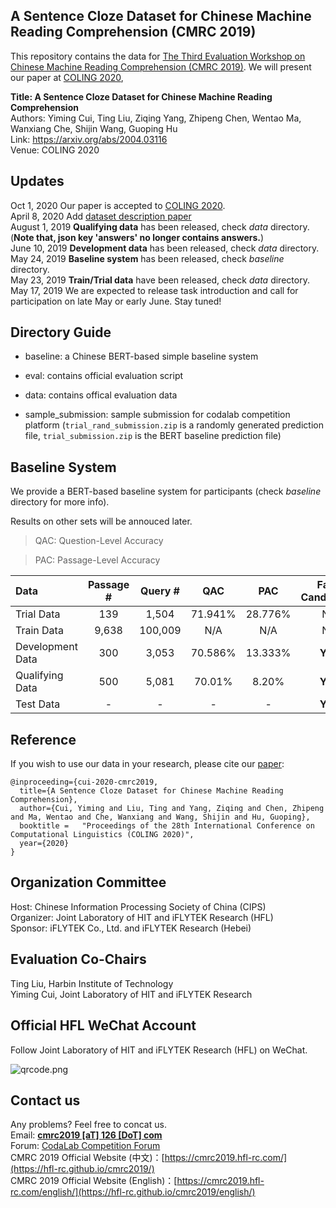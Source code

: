 ## A Sentence Cloze Dataset for Chinese Machine Reading Comprehension (CMRC 2019)

This repository contains the data for [The Third Evaluation Workshop on Chinese Machine Reading Comprehension (CMRC 2019)](https://hfl-rc.github.io/cmrc2019/). We will present our paper at [COLING 2020](https://coling2020.org),

**Title: A Sentence Cloze Dataset for Chinese Machine Reading Comprehension**  
Authors: Yiming Cui, Ting Liu, Ziqing Yang, Zhipeng Chen, Wentao Ma, Wanxiang Che, Shijin Wang, Guoping Hu  
Link: https://arxiv.org/abs/2004.03116  
Venue: COLING 2020  


## Updates
Oct 1, 2020 Our paper is accepted to [COLING 2020](https://coling2020.org).  
April 8, 2020 Add [dataset description paper](https://arxiv.org/abs/2004.03116)   
August 1, 2019	**Qualifying data** has been released, check *data* directory. (**Note that, json key 'answers' no longer contains answers.**)  
June 10, 2019	**Development data** has been released, check *data* directory.  
May 24, 2019  **Baseline system** has been released, check *baseline* directory.  
May 23, 2019  **Train/Trial data** have been released, check *data* directory.  
May 17, 2019	We are expected to release task introduction and call for participation on late May or early June. Stay tuned!  

## Directory Guide

- baseline: a Chinese BERT-based simple baseline system

- eval: contains official evaluation script

- data: contains offical evaluation data

- sample_submission: sample submission for codalab competition platform (`trial_rand_submission.zip` is a randomly generated prediction file, `trial_submission.zip` is the BERT baseline prediction file)


## Baseline System

We provide a BERT-based baseline system for participants (check *baseline* directory for more info).

Results on other sets will be annouced later.

> QAC: Question-Level Accuracy

> PAC: Passage-Level Accuracy

| Data | Passage # | Query # | QAC | PAC | Fake Candidates | Availability |
| :------ | :-----: | :-----: | :-----: | :-----: | :-----: | :----- |
| Trial Data | 139 | 1,504 | 71.941% | 28.776% | No | Public |
| Train Data | 9,638 | 100,009 | N/A | N/A | No | Public |
| Development Data | 300 | 3,053 | 70.586% | 13.333% | **Yes** | Public |
| Qualifying Data | 500 | 5,081 | 70.01% | 8.20% | **Yes** | Semi-Hidden |
| Test Data | - | - |  - | - | **Yes** | Hidden |

## Reference

If you wish to use our data in your research, please cite our [paper](https://arxiv.org/abs/2004.03116):
```
@inproceeding={cui-2020-cmrc2019,
  title={A Sentence Cloze Dataset for Chinese Machine Reading Comprehension},
  author={Cui, Yiming and Liu, Ting and Yang, Ziqing and Chen, Zhipeng and Ma, Wentao and Che, Wanxiang and Wang, Shijin and Hu, Guoping},
  booktitle = 	"Proceedings of the 28th International Conference on Computational Linguistics (COLING 2020)",
  year={2020}
}
```


## Organization Committee
Host: Chinese Information Processing Society of China (CIPS)  
Organizer: Joint Laboratory of HIT and iFLYTEK Research (HFL)  
Sponsor: iFLYTEK Co., Ltd. and iFLYTEK Research (Hebei)  

## Evaluation Co-Chairs
Ting Liu, Harbin Institute of Technology  
Yiming Cui, Joint Laboratory of HIT and iFLYTEK Research


## Official HFL WeChat Account
Follow Joint Laboratory of HIT and iFLYTEK Research (HFL) on WeChat.

![qrcode.png](https://github.com/ymcui/cmrc2019/raw/master/qrcode.jpg)


## Contact us
Any problems? Feel free to concat us.  
Email: **[cmrc2019 [aT] 126 [DoT] com](mailto:cmrc2019@126.com)**  
Forum: [CodaLab Competition Forum](https://competitions.codalab.org/forums/19781/)  
CMRC 2019 Official Website (中文)：[https://cmrc2019.hfl-rc.com/](https://hfl-rc.github.io/cmrc2019/)  
CMRC 2019 Official Website (English)：[https://cmrc2019.hfl-rc.com/english/](https://hfl-rc.github.io/cmrc2019/english/)

